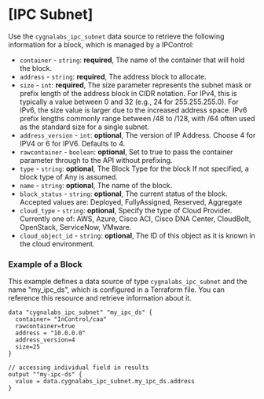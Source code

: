 # [IPC Subnet]

Use the `cygnalabs_ipc_subnet` data source to retrieve the following information for a block, which is managed by a IPControl:

* `container` - `string`: **required**, The name of the container that will hold the block.
* `address` - `string`: **required**, The address block to allocate.
* `size` - `int`: **required**, The size parameter represents the subnet mask or prefix length of the address block in CIDR notation. For IPv4, this is typically a value between 0 and 32 (e.g., 24 for 255.255.255.0).
For IPv6, the size value is larger due to the increased address space. IPv6 prefix lengths commonly range between /48 to /128, with /64 often used as the standard size for a single subnet.
* `address_version` - `int`: **optional**, The version of IP Address. Choose 4 for IPV4 or 6 for IPV6. Defaults to 4.
* `rawcontainer` - `boolean`: **optional**, Set to true to pass the container parameter through to the API without prefixing.
* `type` - `string`: **optional**, The Block Type for the block If not specified, a block type of Any is assumed.
* `name` - `string`: **optional**, The name of the block.
* `block_status` - `string`: **optional**, The current status of the block. 
                  Accepted values are: Deployed, FullyAssigned, Reserved, Aggregate
* `cloud_type` - `string`: **optional**, Specify the type of Cloud Provider. Currently one of: AWS, Azure, Cisco ACI, Cisco DNA Center, CloudBolt, OpenStack, ServiceNow, VMware.
* `cloud_object_id` - `string`: **optional**, The ID of this object as it is known in the cloud environment.




### Example of a Block

This example defines a data source of type `cygnalabs_ipc_subnet` and the name "my_ipc_ds", which is configured in a Terraform file.
You can reference this resource and retrieve information about it.

```hcl
data "cygnalabs_ipc_subnet" "my_ipc_ds" {
  container= "InControl/caa"
  rawcontainer=true
  address = "10.0.0.0"
  address_version=4
  size=25
}

// accessing individual field in results
output ""my-ipc-ds" {
  value = data.cygnalabs_ipc_subnet.my_ipc_ds.address 
}

```